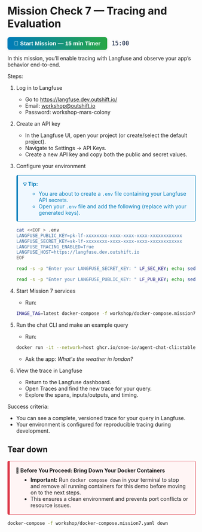 # Mission Check 7 — Tracing and Evaluation

<div style="display: flex; align-items: center; gap: 12px;">
  <button
    onclick="createCountdown({duration: 900, target: 'timer1', doneText: 'FINISHED!', onComplete: () => alert('Timer complete!')}).start()"
    style="
      background: linear-gradient(90deg, #007cba 0%, #28a745 100%);
      color: #fff;
      border: none;
      border-radius: 6px;
      padding: 8px 18px;
      font-size: 1.1em;
      font-weight: bold;
      cursor: pointer;
      box-shadow: 0 2px 8px rgba(0,0,0,0.08);
      transition: background 0.2s;
    "
    onmouseover="this.style.background='linear-gradient(90deg, #28a745 0%, #007cba 100%)'"
    onmouseout="this.style.background='linear-gradient(90deg, #007cba 0%, #28a745 100%)'"
  >
    🚀 Start Mission &mdash; 15 min Timer
  </button>
  <span id="timer1" class="timer" style="font-family: monospace; font-size: 1.1em; color: #011234;">15:00</span>
</div>

In this mission, you’ll enable tracing with Langfuse and observe your app’s behavior end-to-end.

Steps:

1) Log in to Langfuse

   - Go to <https://langfuse.dev.outshift.io/>
   - Email: workshop@outshift.io
   - Password: workshop-mars-colony

2) Create an API key

   - In the Langfuse UI, open your project (or create/select the default project).
   - Navigate to Settings → API Keys.
   - Create a new API key and copy both the public and secret values.

3) Configure your environment

   <div style="border: 1px solid #007cba; border-left: 4px solid #007cba; background-color: #f0f8ff; color: #007cba; padding: 14px; margin: 16px 0; border-radius: 4px;">
     <strong>💡 Tip:</strong>
     <ul style="margin: 8px 0 0 18px;">
       <li>You are about to create a <code>.env</code> file containing your Langfuse API secrets.</li>
       <li>Open your <code>.env</code> file and add the following (replace with your generated keys).</li>
     </ul>
   </div>


   ```bash
   cat <<EOF > .env
   LANGFUSE_PUBLIC_KEY=pk-lf-xxxxxxxx-xxxx-xxxx-xxxx-xxxxxxxxxxxx
   LANGFUSE_SECRET_KEY=sk-lf-xxxxxxxx-xxxx-xxxx-xxxx-xxxxxxxxxxxx
   LANGFUSE_TRACING_ENABLED=True
   LANGFUSE_HOST=https://langfuse.dev.outshift.io
   EOF
   ```

   ```bash
   read -s -p "Enter your LANGFUSE_SECRET_KEY: " LF_SEC_KEY; echo; sed -i "s|^LANGFUSE_SECRET_KEY=.*|LANGFUSE_SECRET_KEY=$LF_SEC_KEY|" .env
   ```

   ```bash
   read -s -p "Enter your LANGFUSE_PUBLIC_KEY: " LF_PUB_KEY; echo; sed -i "s|^LANGFUSE_PUBLIC_KEY=.*|LANGFUSE_PUBLIC_KEY=$LF_PUB_KEY|" .env
   ```

4) Start Mission 7 services

   - Run:

   ```bash
   IMAGE_TAG=latest docker-compose -f workshop/docker-compose.mission7.yaml up
   ```

5) Run the chat CLI and make an example query

   - Run:

   ```bash
   docker run -it --network=host ghcr.io/cnoe-io/agent-chat-cli:stable
   ```
   - Ask the app: *What's the weather in london?*

6) View the trace in Langfuse

   - Return to the Langfuse dashboard.
   - Open Traces and find the new trace for your query.
   - Explore the spans, inputs/outputs, and timing.

Success criteria:

- You can see a complete, versioned trace for your query in Langfuse.
- Your environment is configured for reproducible tracing during development.


## Tear down

<div style="border: 1px solid #dc3545; border-left: 6px solid #dc3545; background-color: #fff5f5; padding: 16px; margin: 16px 0; border-radius: 4px;">
  <strong>🛑 Before You Proceed: Bring Down Your Docker Containers</strong>
  <ul style="margin: 8px 0 0 16px;">
    <li><strong>Important:</strong> Run <code>docker compose down</code> in your terminal to stop and remove all running containers for this demo before moving on to the next steps.</li>
    <li>This ensures a clean environment and prevents port conflicts or resource issues.</li>
  </ul>
</div>

```bash
docker-compose -f workshop/docker-compose.mission7.yaml down
```